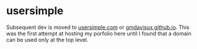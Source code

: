 # usersimple
Subsequent dev is moved to [usersimple.com](https://usersimple.com) or [gmdavisux.github.io](https://gmdavisux.github.io). This was the first attempt at hosting my porfolio here until I found that a domain can be used only at the top level.
